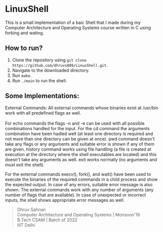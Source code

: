 # LinuxShell
This is a small implementation of a baic Shell that I made during my Computer Architecture and Operating Systems course written in C using forking and wating.

## How to run?
1. Clone the repository using `git clone https://github.com/dhruvs009/LinuxShell.git`. <br>
2. Navigate to the downloaded directory. <br>
3. Run `make`. <br>
4. Run `./main` to run the shell. <br>

## Some Implementations: 
External Commands:
All external commands whose binaries exist at /usr/bin work with all predefined flags as well. <br><br>
For echo commands the flags -n and -e can be used with all possible combinations handled for the input. For the 
cd command the arguments combination have been hadled well (at least one directory is required and not more than one 
directory can be given at once). pwd command doesn't take any flags or any arguments and suitable error is shown if 
any of them are given. history command works using file handling (a file is created at execution at the directory where
the shell executables are located) and this doesn't take any arguments as well. exit works normally (no arguments and 
must exit the shell). <br>

For the external commands execv(), fork(), and wait() have been used to execute the binaries of the required commands
in a child process and show the expected output. In case of any errors, suitable error message is also shown. The external
commands work with any number of arguments (any number of flags that are available). In case of unexpected or incorrect
inputs, the shell shows appropriate error messages as well. <br>

> Dhruv Sahnan <br>
> Computer Architecture and Operating Systems | Monsoon'19 <br>
> B.Tech CSAM | Batch of 2022 <br>
> IIIT Delhi
